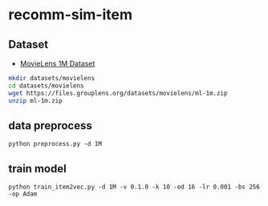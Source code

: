 # recomm-sim-item

## Dataset
* [MovieLens 1M Dataset](https://grouplens.org/datasets/movielens/1m/)
```bash
mkdir datasets/movielens
cd datasets/movielens
wget https://files.grouplens.org/datasets/movielens/ml-1m.zip
unzip ml-1m.zip
```

## data preprocess
```shell
python preprocess.py -d 1M
```

## train model
```shell
python train_item2vec.py -d 1M -v 0.1.0 -k 10 -ed 16 -lr 0.001 -bs 256 -op Adam
```
